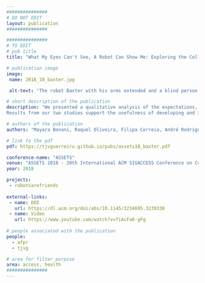 ```yaml
---
###############
# DO NOT EDIT
layout: publication
###############

###############
# TO EDIT
# pub title
title: "What My Eyes Can't See, A Robot Can Show Me: Exploring the Collaboration Between Blind People and Robots"

# publication image
image:
 name: 2018_10_baxter.jpg

 alt-text: "The robot Baxter with his arms extended and a blind person feeling its hands" # provide a short description for the image #a11y

# short description of the publication
description: "We presented a qualitative analysis of the expectations, fears and needs pointed by a sample of blind participants. In study 2, we implement and discuss the effect of two types of robotic assistance during the assembling task.
Results from our two studies support the usefulness of developing and introducing this form of collaborative assistive technology in the lives of people with visual impairments. Positive outcomes for users (such as an increased level of autonomy in everyday life tasks) are outlined and discussed."

# authors of the publication
authors: "Mayara Bonani, Raquel Oliveira, Filipa Correia, André Rodrigues, Tiago Guerreiro, Ana Paiva"

# link to the pdf
pdf: https://tjvguerreiro.github.io/pubs/assets18_baxter.pdf

conference-name: "ASSETS"
venue: "ASSETS 2018 - 20th International ACM SIGACCESS Conference on Computers and Accessibility, Galway, Ireland, October, 2018"
year: 2018

projects:
 - robotsarefriends
 
external-links:
 - name: DOI
   url: https://dl.acm.org/doi/abs/10.1145/3234695.3239330
 - name: Video
   url: https://www.youtube.com/watch?v=fiAcFa6-gFg
 
# people associated with the publication
people:
  - afpr
  - tjvg

# area for filter purpose
area: access, health
###############
---
```

